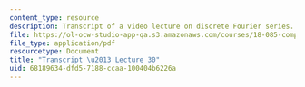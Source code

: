 ```yaml
---
content_type: resource
description: Transcript of a video lecture on discrete Fourier series.
file: https://ol-ocw-studio-app-qa.s3.amazonaws.com/courses/18-085-computational-science-and-engineering-i-fall-2008/68189634dfd57188ccaa100404b6226a_18-085F08-L30.pdf
file_type: application/pdf
resourcetype: Document
title: "Transcript \u2013 Lecture 30"
uid: 68189634-dfd5-7188-ccaa-100404b6226a
---
```


